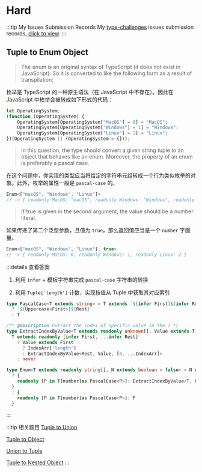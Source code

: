 # Hard

:::tip My Issues Submission Records
My [type-challenges](https://github.com/type-challenges/type-challenges) issues submission records, [click to view](https://github.com/type-challenges/type-challenges/issues?q=is%3Aissue+author%3APlasticine-Yang+is%3Aclosed).
:::

## Tuple to Enum Object

> The enum is an original syntax of TypeScript (it does not exist in JavaScript). So it is converted to like the following form as a result of transpilation:

枚举是 TypeScript 的一种原生语法（在 JavaScript 中不存在）。因此在 JavaScript 中枚举会被转成如下形式的代码：

```JavaScript
let OperatingSystem;
(function (OperatingSystem) {
    OperatingSystem[OperatingSystem["MacOS"] = 0] = "MacOS";
    OperatingSystem[OperatingSystem["Windows"] = 1] = "Windows";
    OperatingSystem[OperatingSystem["Linux"] = 2] = "Linux";
})(OperatingSystem || (OperatingSystem = {}));
```

> In this question, the type should convert a given string tuple to an object that behaves like an enum. Moreover, the property of an enum is preferably a pascal case.

在这个问题中，你实现的类型应当将给定的字符串元组转成一个行为类似枚举的对象。此外，枚举的属性一般是 `pascal-case` 的。

```TypeScript
Enum<["macOS", "Windows", "Linux"]>
// -> { readonly MacOS: "macOS", readonly Windows: "Windows", readonly Linux: "Linux" }
```

> If true is given in the second argument, the value should be a number literal.

如果传递了第二个泛型参数，且值为 `true`，那么返回值应当是一个 `number` 字面量。

```TypeScript
Enum<["macOS", "Windows", "Linux"], true>
// -> { readonly MacOS: 0, readonly Windows: 1, readonly Linux: 2 }
```

:::details 查看答案

1. 利用 `infer` + 模板字符串完成 `pascal-case` 字符串的转换

2. 利用 `Tuple['length']` 计数，实现按值从 Tuple 中获取其对应索引

```TypeScript
type PascalCase<T extends string> = T extends `${infer First}${infer Rest}`
  ? `${Uppercase<First>}${Rest}`
  : T

/** @description Extract the index of specific value in the T */
type ExtractIndexByValue<T extends readonly unknown[], Value extends T[number], IndexArr extends number[] = []> =
  T extends readonly [infer First, ...infer Rest]
    ? Value extends First
      ? IndexArr['length']
      : ExtractIndexByValue<Rest, Value, [0, ...IndexArr]>
    : never

type Enum<T extends readonly string[], N extends boolean = false> = N extends true
  ? {
    readonly [P in T[number]as PascalCase<P>]: ExtractIndexByValue<T, P>
  }
  : {
    readonly [P in T[number]as PascalCase<P>]: P
  }
```

:::

:::tip 相关题目
[Tuple to Union](/type-challenges/medium#tuple-to-union) <Badge type="warning" text="medium" />

[Tuple to Object](/type-challenges/easy#tuple-to-object) <Badge type="tip" text="easy" />

[Union to Tuple](/type-challenges/hard#union-to-tuple) <Badge type="danger" text="hard" />

[Tuple to Nested Object](/type-challenges/medium#tuple-to-nested-object) <Badge type="warning" text="medium" />
:::
